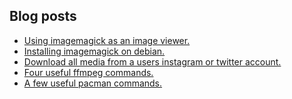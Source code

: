 ## Blog posts
<!-- BLOG-POST-LIST:START -->
- [Using imagemagick as an image viewer.](https://furycd001.github.io/using-imagemagick-as-an-image-viewer/)
- [Installing imagemagick on debian.](https://furycd001.github.io/installing-imagemagick-on-debian/)
- [Download all media from a users instagram or twitter account.](https://furycd001.github.io/download-all-media-from-a-users-instagram-or-twitter-account/)
- [Four useful ffmpeg commands.](https://furycd001.github.io/four-useful-ffmpeg-commands/)
- [A few useful pacman commands.](https://furycd001.github.io/a-few-useful-pacman-commands/)
<!-- BLOG-POST-LIST:END -->

<!--
**furycd001/furycd001** is a ✨ _special_ ✨ repository because its `README.md` (this file) appears on your GitHub profile.

Here are some ideas to get you started:

- 🔭 I’m currently working on ...
- 🌱 I’m currently learning ...
- 👯 I’m looking to collaborate on ...
- 🤔 I’m looking for help with ...
- 💬 Ask me about ...
- 📫 How to reach me: ...
- 😄 Pronouns: ...
- ⚡ Fun fact: ...
-->
